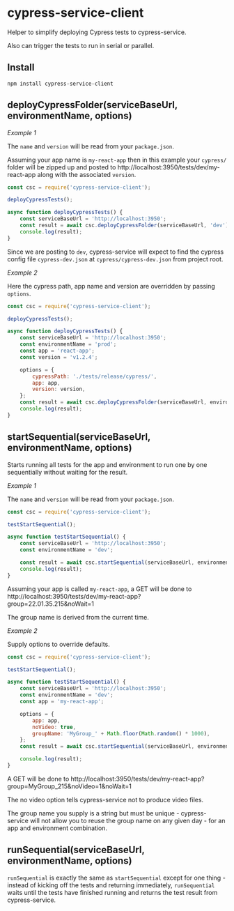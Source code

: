 # cypress-service-client

Helper to simplify deploying Cypress tests to cypress-service.

Also can trigger the tests to run in serial or parallel.

## Install

```
npm install cypress-service-client
```

## deployCypressFolder(serviceBaseUrl, environmentName, options)

_Example 1_

The `name` and `version` will be read from your `package.json`.

Assuming your app name is `my-react-app` then in this example your `cypress/` folder will be zipped up and posted to http://localhost:3950/tests/dev/my-react-app along with the associated `version`.

```js
const csc = require('cypress-service-client');

deployCypressTests();

async function deployCypressTests() {
    const serviceBaseUrl = 'http://localhost:3950';
    const result = await csc.deployCypressFolder(serviceBaseUrl, 'dev');
    console.log(result);
}
```

Since we are posting to `dev`, cypress-service will expect to find the cypress config file `cypress-dev.json` at `cypress/cypress-dev.json` from project root.

_Example 2_

Here the cypress path, app name and version are overridden by passing `options`.

```js
const csc = require('cypress-service-client');

deployCypressTests();

async function deployCypressTests() {
    const serviceBaseUrl = 'http://localhost:3950';
    const environmentName = 'prod';
    const app = 'react-app';
    const version = 'v1.2.4';

    options = {
        cypressPath: './tests/release/cypress/',
        app: app,
        version: version,
    };
    const result = await csc.deployCypressFolder(serviceBaseUrl, environmentName, options);
    console.log(result);
}
```

## startSequential(serviceBaseUrl, environmentName, options)

Starts running all tests for the app and environment to run one by one sequentially without waiting for the result.

_Example 1_

The `name` and `version` will be read from your `package.json`.

```js
const csc = require('cypress-service-client');

testStartSequential();

async function testStartSequential() {
    const serviceBaseUrl = 'http://localhost:3950';
    const environmentName = 'dev';

    const result = await csc.startSequential(serviceBaseUrl, environmentName);
    console.log(result);
}
```

Assuming your app is called `my-react-app`, a GET will be done to http://localhost:3950/tests/dev/my-react-app?group=22.01.35.215&noWait=1

The group name is derived from the current time.

_Example 2_

Supply options to override defaults.

```js
const csc = require('cypress-service-client');

testStartSequential();

async function testStartSequential() {
    const serviceBaseUrl = 'http://localhost:3950';
    const environmentName = 'dev';
    const app = 'my-react-app';

    options = {
        app: app,
        noVideo: true,
        groupName: 'MyGroup_' + Math.floor(Math.random() * 1000),
    };
    const result = await csc.startSequential(serviceBaseUrl, environmentName, options);

    console.log(result);
}
```

A GET will be done to http://localhost:3950/tests/dev/my-react-app?group=MyGroup_215&noVideo=1&noWait=1

The no video option tells cypress-service not to produce video files.

The group name you supply is a string but must be unique - cypress-service will not allow you to reuse the group name on any given day - for an app and environment combination.

## runSequential(serviceBaseUrl, environmentName, options)

`runSequential` is exactly the same as `startSequential` except for one thing - instead of kicking off the tests and returning immediately, `runSequential` waits until the tests have finished running and returns the test result from cypress-service.
